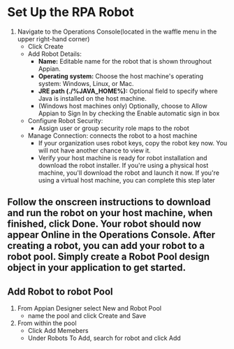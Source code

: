 # Set Up the RPA Robot
1. Navigate to the Operations Console(located in the waffle menu in the upper right-hand corner)
    - Click Create
    - Add Robot Details:
        - **Name:** Editable name for the robot that is shown throughout Appian.
        - **Operating system:** Choose the host machine's operating system: Windows, Linux, or Mac.
        - **JRE path (./%JAVA_HOME%):** Optional field to specify where Java is installed on the host machine.
        - (Windows host machines only) Optionally, choose to Allow Appian to Sign In by checking the Enable automatic sign in box
    - Configure Robot Security:
        - Assign user or group security role maps to the robot
    - Manage Connection: connects the robot to a host machine
        - If your organization uses robot keys, copy the robot key now. You will not have another chance to view it.
        - Verify your host machine is ready for robot installation and download the robot installer. If you're using a physical host machine, you'll download the robot and launch it now. If you're using a virtual host machine, you can complete this step later

**Follow the onscreen instructions to download and run the robot on your host machine, when finished, click Done. Your robot should now appear Online in the Operations Console.**
**After creating a robot, you can add your robot to a robot pool. Simply create a Robot Pool design object in your application to get started.**
---

## Add Robot to robot Pool
1. From Appian Designer select New and Robot Pool
    - name the pool and click Create and Save
2. From within the pool
    - Click Add Memebers
    - Under Robots To Add, search for robot and click Add